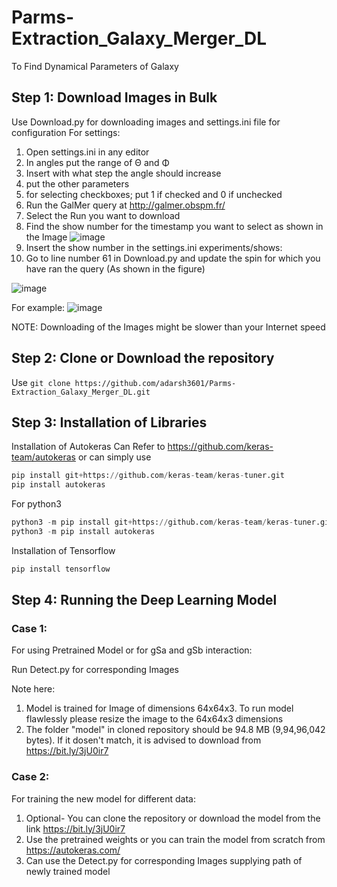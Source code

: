 
# Parms-Extraction_Galaxy_Merger_DL

To Find Dynamical Parameters of Galaxy 

## Step 1: Download Images in Bulk

Use Download.py for downloading images and settings.ini file for configuration 
For settings:
1. Open settings.ini in any editor
2. In angles put the range of &Theta; and &Phi;
3. Insert with what step the angle should increase
4. put the other parameters 
5. for selecting checkboxes; put 1 if checked and 0 if unchecked
6. Run the GalMer query at http://galmer.obspm.fr/
7. Select the Run you want to download
8. Find the show number for the timestamp you want to select as shown in the Image 
![image](https://user-images.githubusercontent.com/67388655/129602029-c49a6962-336b-4e66-a930-68f4afae4cda.png)
9. Insert the show number in the settings.ini experiments/shows:
10. Go to line number 61 in Download.py and update the spin for which you have ran the query (As shown in the figure)

![image](https://user-images.githubusercontent.com/67388655/129600188-e09f1165-c7cf-4172-998f-e821561f7023.png)

For example:
![image](https://user-images.githubusercontent.com/67388655/129599891-eef34816-4b46-4077-93b2-c97914388f1c.png)

NOTE: Downloading of the Images might be slower than your Internet speed

## Step 2: Clone or Download the repository
Use 
```git clone https://github.com/adarsh3601/Parms-Extraction_Galaxy_Merger_DL.git```



## Step 3: Installation of Libraries 
Installation of Autokeras
Can Refer to https://github.com/keras-team/autokeras
or can simply use 
```python
pip install git+https://github.com/keras-team/keras-tuner.git
pip install autokeras
```
For python3
```python
python3 -m pip install git+https://github.com/keras-team/keras-tuner.git
python3 -m pip install autokeras
```
Installation of Tensorflow
```python
pip install tensorflow
```
## Step 4: Running the Deep Learning Model
### Case 1: 
For using Pretrained Model or for gSa and gSb interaction: 

Run Detect.py for corresponding Images 

Note here:
1. Model is trained for Image of dimensions 64x64x3. To run model flawlessly please resize the image to the 64x64x3 dimensions
2. The folder "model" in cloned repository should be 94.8 MB (9,94,96,042 bytes). If it dosen't match, it is advised to download from https://bit.ly/3jU0ir7

### Case 2:
For training the new model for different data:
1. Optional- You can clone the repository or download the model from the link https://bit.ly/3jU0ir7
2. Use the pretrained weights or you can train the model from scratch from https://autokeras.com/
3. Can use the Detect.py for corresponding Images supplying path of newly trained model



